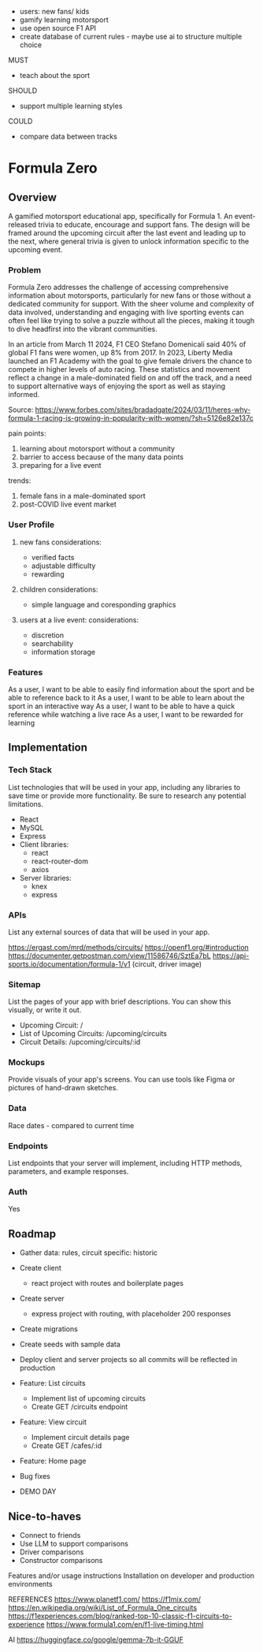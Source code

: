 - users: new fans/ kids
- gamify learning motorsport
- use open source F1 API
- create database of current rules - maybe use ai to structure multiple choice

MUST
- teach about the sport

SHOULD
- support multiple learning styles

COULD
- compare data between tracks


# Formula Zero

## Overview

A gamified motorsport educational app, specifically for Formula 1. An event-released trivia to educate, encourage and support fans. The design will be framed around the upcoming circuit after the last event and leading up to the next, where general trivia is given to unlock information specific to the upcoming event.

### Problem

Formula Zero addresses the challenge of accessing comprehensive information about motorsports, particularly for new fans or those without a dedicated community for support. With the sheer volume and complexity of data involved, understanding and engaging with live sporting events can often feel like trying to solve a puzzle without all the pieces, making it tough to dive headfirst into the vibrant communities.

In an article from March 11 2024, F1 CEO Stefano Domenicali said 40% of global F1 fans were women, up 8% from 2017. In 2023, Liberty Media launched an F1 Academy with the goal to give female drivers the chance to compete in higher levels of auto racing. These statistics and movement reflect a change in a male-dominated field on and off the track, and a need to support alternative ways of enjoying the sport as well as staying informed.

Source:
https://www.forbes.com/sites/bradadgate/2024/03/11/heres-why-formula-1-racing-is-growing-in-popularity-with-women/?sh=5126e82e137c

pain points:
1. learning about motorsport without a community
2. barrier to access because of the many data points
3. preparing for a live event

trends:
1. female fans in a male-dominated sport
2. post-COVID live event market

### User Profile

1. new fans
considerations:
    - verified facts
    - adjustable difficulty
    - rewarding

2. children
considerations:
    - simple language and coresponding graphics

3. users at a live event:
considerations:
    - discretion
    - searchability
    - information storage

### Features

As a user, I want to be able to easily find information about the sport and be able to reference back to it
As a user, I want to be able to learn about the sport in an interactive way
As a user, I want to be able to have a quick reference while watching a live race
As a user, I want to be rewarded for learning


## Implementation

### Tech Stack

List technologies that will be used in your app, including any libraries to save time or provide more functionality. Be sure to research any potential limitations.

- React
- MySQL
- Express
- Client libraries: 
    - react
    - react-router-dom
    - axios
- Server libraries:
    - knex
    - express

### APIs

List any external sources of data that will be used in your app.

https://ergast.com/mrd/methods/circuits/
https://openf1.org/#introduction
https://documenter.getpostman.com/view/11586746/SztEa7bL
https://api-sports.io/documentation/formula-1/v1 (circuit, driver image)

### Sitemap

List the pages of your app with brief descriptions. You can show this visually, or write it out.

- Upcoming Circuit: /
- List of Upcoming Circuits: /upcoming/circuits
- Circuit Details: /upcoming/circuits/:id

### Mockups

Provide visuals of your app's screens. You can use tools like Figma or pictures of hand-drawn sketches.

### Data

Race dates - compared to current time


### Endpoints

List endpoints that your server will implement, including HTTP methods, parameters, and example responses.

### Auth

Yes

## Roadmap

- Gather data: rules, circuit specific: historic

- Create client
    - react project with routes and boilerplate pages

- Create server
    - express project with routing, with placeholder 200 responses

- Create migrations

- Create seeds with sample data

- Deploy client and server projects so all commits will be reflected in production

- Feature: List circuits
    - Implement list of upcoming circuits
    - Create GET /circuits endpoint

- Feature: View circuit
    - Implement circuit details page
    - Create GET /cafes/:id 

- Feature: Home page

- Bug fixes

- DEMO DAY

## Nice-to-haves

- Connect to friends
- Use LLM to support comparisons
- Driver comparisons
- Constructor comparisons


Features and/or usage instructions
Installation on developer and production environments


REFERENCES
https://www.planetf1.com/
https://f1mix.com/
https://en.wikipedia.org/wiki/List_of_Formula_One_circuits
https://f1experiences.com/blog/ranked-top-10-classic-f1-circuits-to-experience
https://www.formula1.com/en/f1-live-timing.html

AI
https://huggingface.co/google/gemma-7b-it-GGUF